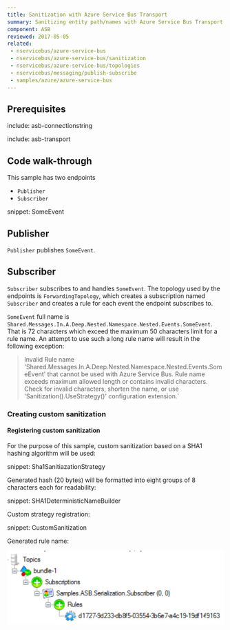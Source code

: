 ```yaml
---
title: Sanitization with Azure Service Bus Transport
summary: Sanitizing entity path/names with Azure Service Bus Transport.
component: ASB
reviewed: 2017-05-05
related:
 - nservicebus/azure-service-bus
 - nservicebus/azure-service-bus/sanitization
 - nservicebus/azure-service-bus/topologies
 - nservicebus/messaging/publish-subscribe
 - samples/azure/azure-service-bus
---
```



## Prerequisites

include: asb-connectionstring


include: asb-transport


## Code walk-through

This sample has two endpoints

* `Publisher`
* `Subscriber`

snippet: SomeEvent


## Publisher

`Publisher` publishes `SomeEvent`.


## Subscriber

`Subscriber` subscribes to and handles `SomeEvent`. The topology used by the endpoints is `ForwardingTopology`, which creates a subscription named `Subscriber` and creates a rule for each event the endpoint subscribes to.

`SomeEvent` full name is `Shared.Messages.In.A.Deep.Nested.Namespace.Nested.Events.SomeEvent`. That is 72 characters which exceed the maximum 50 characters limit for a rule name. An attempt to use such a long rule name will result in the following exception:

> Invalid Rule name 'Shared.Messages.In.A.Deep.Nested.Namespace.Nested.Events.SomeEvent' that cannot be used with Azure Service Bus. Rule name exceeds maximum allowed length or contains invalid characters. Check for invalid characters, shorten the name, or use 'Sanitization().UseStrategy<ISanitizationStrategy>()' configuration extension.`


### Creating custom sanitization


#### Registering custom sanitization

For the purpose of this sample, custom sanitization based on a SHA1 hashing algorithm will be used:

snippet: Sha1SanitiazationStrategy

Generated hash (20 bytes) will be formatted into eight groups of 8 characters each for readability:

snippet: SHA1DeterministicNameBuilder

Custom strategy registration:

snippet: CustomSanitization

Generated rule name:

![](images/rule.png)
